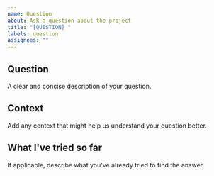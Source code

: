 ```yaml
---
name: Question
about: Ask a question about the project
title: "[QUESTION] "
labels: question
assignees: ""
---
```


## Question

A clear and concise description of your question.

## Context

Add any context that might help us understand your question better.

## What I've tried so far

If applicable, describe what you've already tried to find the answer.
